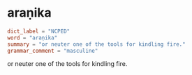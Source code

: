 # araṇika

``` toml
dict_label = "NCPED"
word = "araṇika"
summary = "or neuter one of the tools for kindling fire."
grammar_comment = "masculine"
```

or neuter one of the tools for kindling fire.

